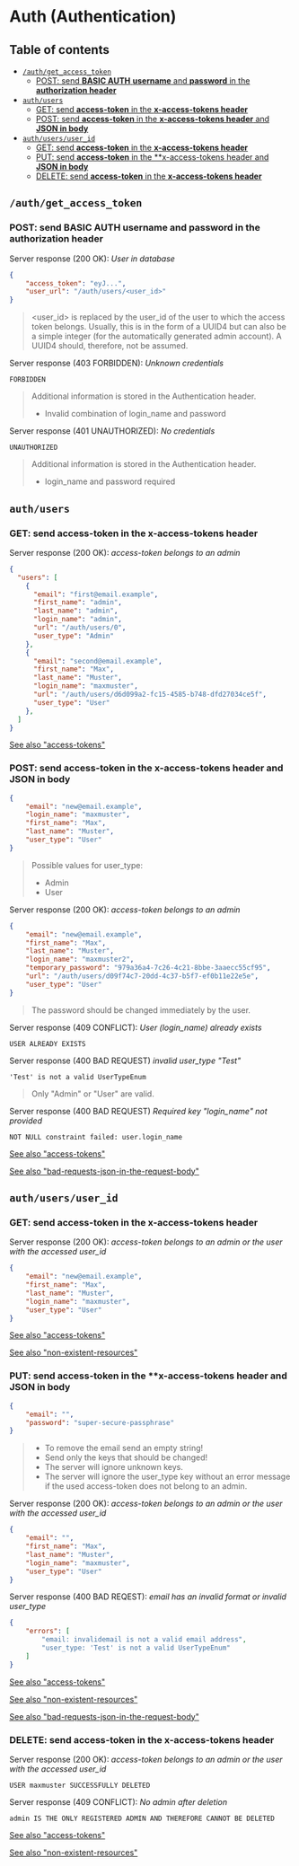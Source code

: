 # Auth (Authentication)  <!-- omit in toc -->

## Table of contents <!-- omit in toc -->
- [`/auth/get_access_token`](#authget_access_token)
  - [POST: send **BASIC AUTH** **username** and **password** in the **authorization header**](#post-send-basic-auth-username-and-password-in-the-authorization-header)
- [`auth/users`](#authusers)
  - [GET: send **access-token** in the **x-access-tokens header**](#get-send-access-token-in-the-x-access-tokens-header)
  - [POST: send **access-token** in the **x-access-tokens header** and **JSON in body**](#post-send-access-token-in-the-x-access-tokens-header-and-json-in-body)
- [`auth/users/user_id`](#authusersuser_id)
  - [GET: send **access-token** in the **x-access-tokens header**](#get-send-access-token-in-the-x-access-tokens-header-1)
  - [PUT: send **access-token** in the **x-access-tokens header and **JSON in body**](#put-send-access-token-in-the-x-access-tokens-header-and-json-in-body)
  - [DELETE: send **access-token** in the **x-access-tokens header**](#delete-send-access-token-in-the-x-access-tokens-header)

## `/auth/get_access_token`

### POST: send **BASIC AUTH** **username** and **password** in the **authorization header**

Server response (200 OK): *User in database*
```json
{
    "access_token": "eyJ...",
    "user_url": "/auth/users/<user_id>"
}
```

> <user_id> is replaced by the user_id of the user to which the access token belongs. Usually, this is in the form of a UUID4 but can also be a simple integer (for the automatically generated admin account). A UUID4 should, therefore, not be assumed. 

Server response (403 FORBIDDEN): *Unknown credentials*
```
FORBIDDEN
```

> Additional information is stored in the Authentication header.
> - Invalid combination of login_name and password


Server response (401 UNAUTHORIZED): *No credentials*
```
UNAUTHORIZED
```

> Additional information is stored in the Authentication header.
> - login_name and password required

## `auth/users`

### GET: send **access-token** in the **x-access-tokens header**

Server response (200 OK): *access-token belongs to an admin*
```json
{
  "users": [
    {
      "email": "first@email.example",
      "first_name": "admin",
      "last_name": "admin",
      "login_name": "admin",
      "url": "/auth/users/0",
      "user_type": "Admin"
    },
    {
      "email": "second@email.example",
      "first_name": "Max",
      "last_name": "Muster",
      "login_name": "maxmuster",
      "url": "/auth/users/d6d099a2-fc15-4585-b748-dfd27034ce5f",
      "user_type": "User"
    },
  ]
}
```

[See also "access-tokens"](docs/../../cross_endpoint_responses.md#access-tokens)

### POST: send **access-token** in the **x-access-tokens header** and **JSON in body**

```json
{
    "email": "new@email.example",
    "login_name": "maxmuster",
    "first_name": "Max",
    "last_name": "Muster",
    "user_type": "User"
}
```

> Possible values for user_type:
> - Admin
> - User

Server response (200 OK): *access-token belongs to an admin*
```json
{
    "email": "new@email.example",
    "first_name": "Max",
    "last_name": "Muster",
    "login_name": "maxmuster2",
    "temporary_password": "979a36a4-7c26-4c21-8bbe-3aaecc55cf95",
    "url": "/auth/users/d09f74c7-20dd-4c37-b5f7-ef0b11e22e5e",
    "user_type": "User"
}
```

> The password should be changed immediately by the user.

Server response (409 CONFLICT): *User (login_name) already exists*
```
USER ALREADY EXISTS
```

Server response (400 BAD REQUEST) *invalid user_type "Test"*
```
'Test' is not a valid UserTypeEnum
```

> Only "Admin" or "User" are valid.


Server response (400 BAD REQUEST) *Required key "login_name" not provided*
```
NOT NULL constraint failed: user.login_name
```

[See also "access-tokens"](docs/../../cross_endpoint_responses.md#access-tokens)

[See also "bad-requests-json-in-the-request-body"](docs/../../cross_endpoint_responses.md#bad-requests-json-in-the-request-body)

## `auth/users/user_id`

### GET: send **access-token** in the **x-access-tokens header**

Server response (200 OK): *access-token belongs to an admin or the user with the accessed user_id*
```json
{
    "email": "new@email.example",
    "first_name": "Max",
    "last_name": "Muster",
    "login_name": "maxmuster",
    "user_type": "User"
}
```

[See also "access-tokens"](docs/../../cross_endpoint_responses.md#access-tokens)

[See also "non-existent-resources"](docs/../../cross_endpoint_responses.md#non-existent-resources)

### PUT: send **access-token** in the **x-access-tokens header and **JSON in body**
```json
{
    "email": "",
    "password": "super-secure-passphrase"
}
```

> - To remove the email send an empty string!
> - Send only the keys that should be changed!
> - The server will ignore unknown keys.
> - The server will ignore the user_type key without an error message if the used access-token does not belong to an admin.

Server response (200 OK): *access-token belongs to an admin or the user with the accessed user_id*
```json
{
    "email": "",
    "first_name": "Max",
    "last_name": "Muster",
    "login_name": "maxmuster",
    "user_type": "User"
}
```

Server response (400 BAD REQEST): *email has an invalid format or invalid user_type*
```json
{
    "errors": [
        "email: invalidemail is not a valid email address",
        "user_type: 'Test' is not a valid UserTypeEnum"
    ]
}
```

[See also "access-tokens"](docs/../../cross_endpoint_responses.md#access-tokens)

[See also "non-existent-resources"](docs/../../cross_endpoint_responses.md#non-existent-resources)

[See also "bad-requests-json-in-the-request-body"](docs/../../cross_endpoint_responses.md#bad-requests-json-in-the-request-body)

### DELETE: send **access-token** in the **x-access-tokens header**

Server response (200 OK): *access-token belongs to an admin or the user with the accessed user_id*
```
USER maxmuster SUCCESSFULLY DELETED
```

Server response (409 CONFLICT): *No admin after deletion*
```
admin IS THE ONLY REGISTERED ADMIN AND THEREFORE CANNOT BE DELETED
```

[See also "access-tokens"](docs/../../cross_endpoint_responses.md#access-tokens)

[See also "non-existent-resources"](docs/../../cross_endpoint_responses.md#non-existent-resources)

